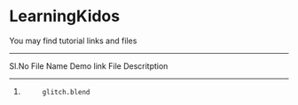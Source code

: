 # LearningKidos
You may find tutorial links and files 

_________________________________________________________________________________________________________________________________________

Sl.No		File Name						Demo link					File Descritption
__________________________________________________________________________________________________________________________________________
1.			glitch.blend						
